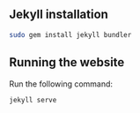 ## Jekyll installation

```bash
sudo gem install jekyll bundler
```

## Running the website

Run the following command:

```bash
jekyll serve
```